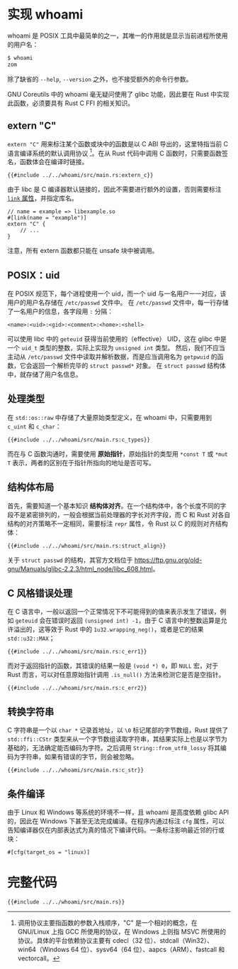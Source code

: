 # 实现 whoami

whoami 是 POSIX 工具中最简单的之一，其唯一的作用就是显示当前进程所使用的用户名：

```sh
$ whoami
zom
```

除了缺省的 `--help`, `--version` 之外，也不接受额外的命令行参数。

GNU Coreutils 中的 whoami 毫无疑问使用了 glibc 功能，因此要在 Rust 中实现此函数，必须要具有 Rust C FFI 的相关知识。

## extern "C"

`extern "C"` 用来标注某个函数或块中的函数是以 C ABI 导出的，这里特指当前 C 语言编译系统的默认调用协议 [^1]。在从 Rust 代码中调用 C 函数时，只需要函数签名，函数体会在编译时链接。

[^1]: 调用协议主要指函数的参数入栈顺序，"C" 是一个相对的概念，在 GNU/Linux 上指 GCC 所使用的协议，在 Windows 上则指 MSVC 所使用的协议。具体的平台依赖协议主要有 cdecl（32 位）、stdcall（Win32）、win64（Windows 64 位）、sysv64（64 位）、aapcs（ARM）、fastcall 和 vectorcall。

```rust,ignore
{{#include ../../whoami/src/main.rs:extern_c}}
```

由于 libc 是 C 编译器默认链接的，因此不需要进行额外的设置，否则需要标注 [`link` 属性](https://doc.rust-lang.org/reference/items/external-blocks.html?highlight=#[link#the-link-attribute)，并指定库名。

```rust,ignore
// name = example => libexample.so
#[link(name = "example")]
extern "C" {
    // ...
}
```

注意，所有 extern 函数都只能在 unsafe 块中被调用。

## POSIX：uid

在 POSIX 规范下，每个进程使用一个 uid，而一个 uid 与一名用户一一对应，该用户的用户名存储在 `/etc/passwd` 文件中。
在 `/etc/passwd` 文件中，每一行存储了一名用户的信息，各字段用 `:` 分隔：

```
<name>:<uid>:<gid>:<comment>:<home>:<shell>
```

可以使用 libc 中的 `geteuid` 获得当前使用的（effective） UID，这在 glibc 中是一个 `uid_t` 类型的整数，实际上实现为 `unsigned int` 类型。
然后，我们不应当主动从 `/etc/passwd` 文件中读取并解析数据，而是应当调用名为 `getpwuid` 的函数，它会返回一个解析完毕的 `struct passwd*` 对象。
在 `struct passwd` 结构体中，就存储了用户名信息。

## 处理类型

在 `std::os::raw` 中存储了大量原始类型定义，在 whoami 中，只需要用到 `c_uint` 和 `c_char`：

```rust,ignore
{{#include ../../whoami/src/main.rs:c_types}}
```

而在与 C 函数沟通时，需要使用 **原始指针**，原始指针的类型用 `*const T` 或 `*mut T` 表示，两者的区别在于指针所指向的地址是否可写。

## 结构体布局

首先，需要知道一个基本知识 **结构体对齐**。在一个结构体中，各个长度不同的字段不是紧密排列的，一般会根据当前处理器的字长对齐字段，而 C 和 Rust 对各自结构的对齐策略不一定相同，需要标注 `repr` 属性，令 Rust 以 C 的规则对齐结构体：

```rust,ignore
{{#include ../../whoami/src/main.rs:struct_align}}
```

关于 `struct passwd` 的结构，其官方文档位于 <https://ftp.gnu.org/old-gnu/Manuals/glibc-2.2.3/html_node/libc_608.html>。

## C 风格错误处理

在 C 语言中，一般以返回一个正常情况下不可能得到的值来表示发生了错误，例如 `geteuid` 会在错误时返回 `(unsigned int) -1`，由于 C 语言中的整数运算是允许溢出的，这等效于 Rust 中的 `1u32.wrapping_neg()`，或者是它的结果 `std::u32::MAX`；

```rust,ignore
{{#include ../../whoami/src/main.rs:c_err1}}
```

而对于返回指针的函数，其错误的结果一般是 `(void *) 0`，即 `NULL` 宏，对于 Rust 而言，可以对任意原始指针调用 `.is_null()` 方法来检测它是否是空指针。

```rust,ignore
{{#include ../../whoami/src/main.rs:c_err2}}
```

## 转换字符串

C 字符串是一个以 `char *` 记录首地址，以 `\0` 标记尾部的字节数组，Rust 提供了 `std::ffi::CStr` 类型来从一个字节数组读取字符串，其结果实际上也是以字节为基础的，无法确定能否编码为字符。之后调用 `String::from_utf8_lossy` 将其编码为字符串，如果有错误的字节，则会被忽略。

```rust,ignore
{{#include ../../whoami/src/main.rs:c_str}}
```

## 条件编译

由于 Linux 和 Windows 等系统的环境不一样，且 whoami 是高度依赖 glibc API 的，因此在 Windows 下甚至无法完成编译。在程序内通过标注 `cfg` 属性，可以告知编译器仅在内部表达式为真的情况下编译代码。一条标注影响最近邻的行或块：

```rust,ignore
#[cfg(target_os = "linux)]
```

# 完整代码

```rust,ignore
{{#include ../../whoami/src/main.rs}}
```
